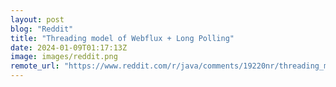```yaml
---
layout: post
blog: "Reddit"
title: "Threading model of Webflux + Long Polling"
date: 2024-01-09T01:17:13Z
image: images/reddit.png
remote_url: "https://www.reddit.com/r/java/comments/19220nr/threading_model_of_webflux_long_polling/"
---
```

